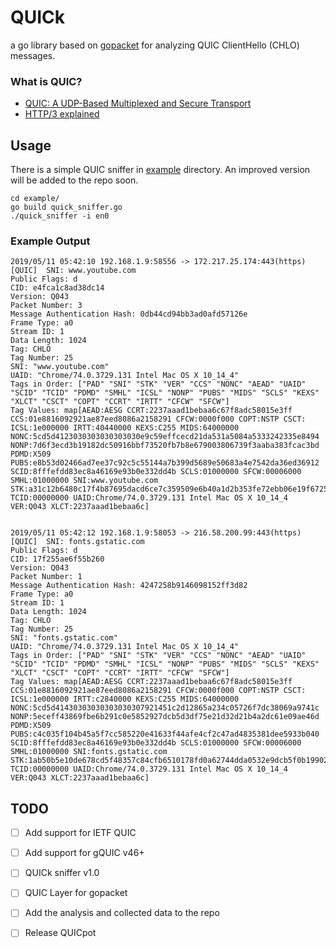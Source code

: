# QUICk

a go library based on [gopacket](https://github.com/google/gopacket) for analyzing QUIC ClientHello (CHLO) messages.

### What is QUIC?

- [QUIC: A UDP-Based Multiplexed and Secure Transport](https://tools.ietf.org/html/draft-ietf-quic-transport-20)
- [HTTP/3 explained](https://http3-explained.haxx.se/en/)

## Usage

There is a simple QUIC sniffer in [example](example/) directory. An improved version will be added to the repo soon.

```$xslt
cd example/
go build quick_sniffer.go
./quick_sniffer -i en0
```

### Example Output

```$xslt
2019/05/11 05:42:10 192.168.1.9:58556 -> 172.217.25.174:443(https) [QUIC]  SNI: www.youtube.com
Public Flags: d
CID: e4fca1c8ad38dc14
Version: Q043
Packet Number: 3
Message Authentication Hash: 0db44cd94bb3ad0afd57126e
Frame Type: a0
Stream ID: 1
Data Length: 1024
Tag: CHLO
Tag Number: 25
SNI: "www.youtube.com"
UAID: "Chrome/74.0.3729.131 Intel Mac OS X 10_14_4"
Tags in Order: ["PAD" "SNI" "STK" "VER" "CCS" "NONC" "AEAD" "UAID" "SCID" "TCID" "PDMD" "SMHL" "ICSL" "NONP" "PUBS" "MIDS" "SCLS" "KEXS" "XLCT" "CSCT" "COPT" "CCRT" "IRTT" "CFCW" "SFCW"]
Tag Values: map[AEAD:AESG CCRT:2237aaad1bebaa6c67f8adc58015e3ff CCS:01e8816092921ae87eed8086a2158291 CFCW:0000f000 COPT:NSTP CSCT: ICSL:1e000000 IRTT:40440000 KEXS:C255 MIDS:64000000 NONC:5cd5d4123030303030303030e9c59effcecd21da531a5084a5333242335e8494 NONP:7d6f3ecd3b19182dc50916bbf73520fb7b8e679003806739f3aaba383fcac3bd PDMD:X509 PUBS:e8b53d02466ad7ee37c92c5c55144a7b399d5689e50683a4e7542da36ed36912 SCID:8fffefdd83ec8a46169e93b0e332dd4b SCLS:01000000 SFCW:00006000 SMHL:01000000 SNI:www.youtube.com STK:a31c12b6480c17f4b87695dacd6ce7c359509e6b40a1d2b353fe72ebb06e19f6725c557e6e1dc66e714f97b4e5a596dda9994578393c TCID:00000000 UAID:Chrome/74.0.3729.131 Intel Mac OS X 10_14_4 VER:Q043 XLCT:2237aaad1bebaa6c]


2019/05/11 05:42:12 192.168.1.9:58053 -> 216.58.200.99:443(https) [QUIC]  SNI: fonts.gstatic.com
Public Flags: d
CID: 17f255ae6f55b260
Version: Q043
Packet Number: 1
Message Authentication Hash: 4247258b9146098152ff3d82
Frame Type: a0
Stream ID: 1
Data Length: 1024
Tag: CHLO
Tag Number: 25
SNI: "fonts.gstatic.com"
UAID: "Chrome/74.0.3729.131 Intel Mac OS X 10_14_4"
Tags in Order: ["PAD" "SNI" "STK" "VER" "CCS" "NONC" "AEAD" "UAID" "SCID" "TCID" "PDMD" "SMHL" "ICSL" "NONP" "PUBS" "MIDS" "SCLS" "KEXS" "XLCT" "CSCT" "COPT" "CCRT" "IRTT" "CFCW" "SFCW"]
Tag Values: map[AEAD:AESG CCRT:2237aaad1bebaa6c67f8adc58015e3ff CCS:01e8816092921ae87eed8086a2158291 CFCW:0000f000 COPT:NSTP CSCT: ICSL:1e000000 IRTT:c2840000 KEXS:C255 MIDS:64000000 NONC:5cd5d41430303030303030307921451c2d12865a234c05726f7dc38069a9741c NONP:5eceff43869fbe6b291c0e5852927dcb5d3df75e21d32d21b4a2dc61e09ae46d PDMD:X509 PUBS:c4c035f104b45a5f7cc585220e41633f44afe4cf2c47ad4835381dee5933b040 SCID:8fffefdd83ec8a46169e93b0e332dd4b SCLS:01000000 SFCW:00006000 SMHL:01000000 SNI:fonts.gstatic.com STK:1ab50b5e10de678cd5f48357c84cfb6510178fd0a62744dda0532e9dcb5f0b199024316d44d7443b704b191e3339561b90ea4d1a471a TCID:00000000 UAID:Chrome/74.0.3729.131 Intel Mac OS X 10_14_4 VER:Q043 XLCT:2237aaad1bebaa6c]
```

## TODO

- [ ] Add support for IETF QUIC
- [ ] Add support for gQUIC v46+
- [ ] QUICk sniffer v1.0
- [ ] QUIC Layer for gopacket
- [ ] Add the analysis and collected data to the repo
- [ ] Release QUICpot

